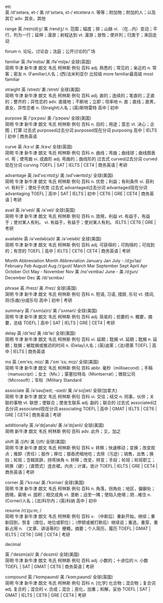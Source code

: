 etc   
英 /ɪt'setərə, et-/  美 /ɪt'sɛtərə, ɛt-/ 
etcetera  n. 等等；附加物；附加的人；以及其它
adv. 其余，其他


range 
英 /reɪn(d)ʒ/  美 /rendʒ/ 
n. 范围；幅度；排；山脉
vi. （在...内）变动；平行，列为一行；延伸；漫游；射程达到
vt. 漫游；放牧；使并列；归类于；来回走动


forum
n. 论坛，讨论会；法庭；公开讨论的广场



familiar 
英 /fə'mɪlɪə/  美 /fə'mɪljɚ/  全球(英国)  
简明 牛津 新牛津  朗文 韦氏  柯林斯 例句  百科
adj. 熟悉的；常见的；亲近的
n. 常客；密友
n. (Familiar)人名；(西)法米利亚尔
比较级 more familiar最高级 most familiar


straight 
英 /streɪt/  美 /stret/  全球(美国)  
简明 牛津 新牛津  朗文 韦氏  柯林斯 例句  百科
adj. 直的；连续的；笔直的；正直的；整齐的；异性恋的
adv. 直接地；不断地；立即；坦率地
n. 直；直线；直男，直女，异性恋者
n. (Straight)人名；(英)斯特雷特
高中 | 初中


purpose 
英 /'pɜːpəs/  美 /'pɝpəs/  全球(美国)  
简明 牛津 新牛津  朗文 韦氏  柯林斯 例句  百科
n. 目的；用途；意志
vt. 决心；企图；打算
过去式 purposed过去分词 purposed现在分词 purposing
高中 | IELTS | 初中 | 商务英语


curve 
英 /kɜːv/  美 /kɝv/  全球(英国)  
简明 牛津 新牛津  朗文 韦氏  柯林斯 例句  百科
n. 曲线；弯曲；曲线球；曲线图表
vt. 弯；使弯曲
vi. 成曲形
adj. 弯曲的；曲线形的
过去式 curved过去分词 curved现在分词 curving
TOEFL | SAT | IELTS | CET4 | 商务英语 | 考研


advantage 
英 /əd'vɑːntɪdʒ/  美 /əd'væntɪdʒ/  全球(美国)  
简明 牛津 新牛津  朗文 韦氏  柯林斯 例句  百科
n. 优势；利益；有利条件
vi. 获利
vt. 有利于；使处于优势
过去式 advantaged过去分词 advantaged现在分词 advantaging
TOEFL | 高中 | SAT | IELTS | 初中 | CET6 | GRE | CET4 | 商务英语 | 考研



avail 
英 /ə'veɪl/  美 /ə'vel/  全球(英国)  
简明 牛津 新牛津  朗文 韦氏  柯林斯 例句  百科
n. 效用，利益
vt. 有益于，有益于；使对某人有利。
vi. 有益于，有益于；使对某人有利。
IELTS | CET6 | GRE | 考研


available 
英 /ə'veɪləb(ə)l/  美 /ə'veləbl/  全球(美国)  
简明 牛津 新牛津  朗文 韦氏  柯林斯 例句  百科
adj. 可获得的；可购得的；可找到的；有空的
TOEFL | 高中 | IELTS | CET6 | CET4 | 商务英语 | 考研



Month	Abbreviation	   Month	Abbreviation
January	Jan	                July	-   /dʒʊˈlaɪ/ 
February	Feb	           August	Aug   /ɔˈgʌst/ 
March	Mar	               September	Sept
April	Apr	               October	Oct
May	-	                   November	Nov  美 /no'vɛmbɚ/ 
June	-	   美 /dʒun/         December	Dec 美 /dɪ'sɛmbɚ/


phrase 
英 /freɪz/  美 /frez/  全球(英国)  
简明 牛津 新牛津  朗文 韦氏  柯林斯 例句  百科
n. 短语, 习语, 措辞, 乐句
vt. 措词, 将(乐曲)分成乐句
高中 | 初中 | 考研


summary 
英 /'sʌm(ə)rɪ/  美 /'sʌməri/  全球(美国)  
简明 牛津 新牛津  朗文 韦氏  柯林斯 例句  百科
adj. 简易的；扼要的
n. 概要，摘要，总结
TOEFL | 高中 | SAT | IELTS | GRE | CET4 | 考研



delay 
英 /dɪ'leɪ/  美 /dɪ'le/  全球(美国)  
简明 牛津 新牛津  朗文 韦氏  柯林斯 例句  百科
vi. 延期；耽搁
vt. 延期；耽搁
n. 延期；耽搁；被耽搁或推迟的时间
n. (Delay)人名；(英)迪莱；(法)德莱
TOEFL | 高中 | IELTS | 商务英语


ms 
英 /ˌem'es; mɪz/  美 /'ɛm 'ɛs; mɪz/  全球(美国)  
简明 牛津 新牛津  朗文 韦氏  柯林斯 例句  百科
abbr. 毫秒（millisecond）；手稿（manuscript）；女士（Ms.）；蒙塞拉特岛（Montserrat）；微软公司（Microsoft）；军标（Military Standard



associate 
英 /ə'səʊʃɪeɪt; -sɪeɪt/  美 /ə'soʃɪet/  全球(加拿大)  
简明 牛津 新牛津  朗文 韦氏  柯林斯 例句  百科
vi. 交往；结交
n. 同事，伙伴；关联的事物
vt. 联想；使联合；使发生联系
adj. 副的；联合的
过去式 associated过去分词 associated现在分词 associating
TOEFL | 高中 | GMAT | IELTS | CET6 | GRE | CET4 | 商务英语 | 考研


additionally 
英 /ə'dɪʃənəlɪ/  美 /ə'dɪʃənli/  全球(美国)  
简明 新牛津  朗文 韦氏  柯林斯 例句  百科
adv. 此外；又，加之



shift 
英 /ʃɪft/  美 /ʃɪft/  全球(美国)  
简明 牛津 新牛津  朗文 韦氏  柯林斯 例句  百科
v. 转移；快速移动；变换；改变观点；推卸（责任）；振作；移位；狼吞虎咽地吃；去除（污迹）；销售，出售；换挡；轮班；含糊其辞，拐弯抹角
n. 转移；改变，转变；手段；轮班；轮班职工；转换（键）；（直筒式）连衣裙，内衣；计谋，诡计
TOEFL | IELTS | GRE | CET4 | 商务英语 | 考研


corner 
英 /'kɔːnə/  美 /ˈkɔrnər/  全球(美国)  
简明 牛津 新牛津  朗文 韦氏  柯林斯 例句  百科
n. 角落，拐角处；地区，偏僻处；困境，窘境
vi. 囤积；相交成角
vt. 垄断；迫至一隅；使陷入绝境；把…难住
n. (Corner)人名；(法)科尔内；(英)科纳
高中 | 初中


resume 
/rɪˈzjuːm; /  
简明 牛津 新牛津  朗文 韦氏  柯林斯 例句  百科
v. （中断后）重新开始，继续；重新回到，恢复（席位，地位或职位）；（停顿或被打断后）继续说；重选，重穿，重新占用
n. （文章、讲话等的）梗概，摘要；个人简历，履历
TOEFL | GMAT | IELTS | CET6 | GRE | CET4 | 考研



decimal

英 /'desɪm(ə)l/  美 /'dɛsɪml/  全球(美国)  
简明 牛津 新牛津  朗文 韦氏  柯林斯 例句  百科
adj. 小数的；十进位的
n. 小数
TOEFL | SAT | GMAT | CET6 | 商务英语 | 考研



compound 
英 /'kɒmpaʊnd/  美 /ˈkɑmˌpaʊnd/  全球(英国)  
简明 牛津 新牛津  朗文 韦氏  柯林斯 例句  百科
n. [化学] 化合物；混合物；复合词
adj. 复合的；混合的
v. 合成；混合；恶化，加重；和解，妥协
TOEFL | SAT | GMAT | IELTS | CET6 | GRE | CET4 | 考研